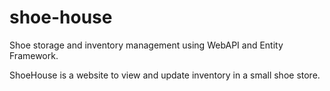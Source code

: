 # shoe-house
Shoe storage and inventory management using WebAPI and Entity Framework.

ShoeHouse is a website to view and update inventory in a small shoe store.
